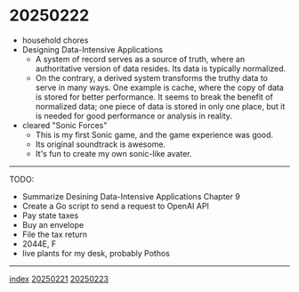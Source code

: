 <head><meta name="viewport" content="width=device-width, initial-scale=1.0, user-scalable=yes" /><meta charset="UTF-8"></head>

# 20250222

- household chores
- Designing Data-Intensive Applications
	- A system of record serves as a source of truth, where an authoritative version of data resides. Its data is typically normalized.
	- On the contrary, a derived system transforms the truthy data to serve in many ways. One example is cache, where the copy of data is stored for better performance. It seems to break the benefit of normalized data; one piece of data is stored in only one place, but it is needed for good performance or analysis in reality.
- cleared "Sonic Forces"
	- This is my first Sonic game, and the game experience was good.
	- Its original soundtrack is awesome.
	- It's fun to create my own sonic-like avater.

---

TODO:

- Summarize Desining Data-Intensive Applications Chapter 9
- Create a Go script to send a request to OpenAI API
- Pay state taxes
- Buy an envelope
- File the tax return
- 2044E, F
- live plants for my desk, probably Pothos

---

[index](../../index.html)
[20250221](20250221.html)
[20250223](20250223.html)
